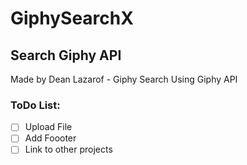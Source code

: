# GiphySearchX

## Search Giphy API

Made by Dean Lazarof -
Giphy Search Using Giphy API

### ToDo List:

- [ ] Upload File
- [ ] Add Foooter
- [ ] Link to other projects

